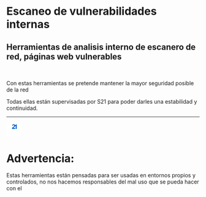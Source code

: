 <h1>Escaneo de vulnerabilidades internas</h1>
<h2>Herramientas de analisis interno de escanero de red, páginas web vulnerables</h2>
<br>
<p>Con estas herramientas se pretende mantener la mayor seguridad posible de la red</p>
<p>Todas ellas están supervisadas por S21 para poder darles una estabilidad y continuidad.</p>
<hr>
<img src="s21-logo.png" width="40">
<h1>Advertencia:</h1>
<p>Estas herramientas están pensadas para ser usadas en entornos propios y controlados, no nos hacemos responsables del mal uso que se pueda hacer con el
